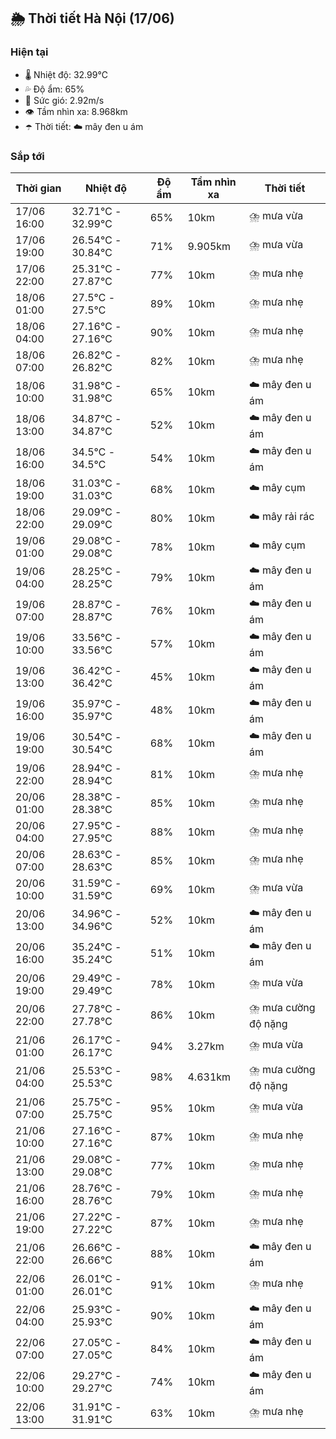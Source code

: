 ## 🌦️ Thời tiết Hà Nội (17/06)

### Hiện tại

- 🌡️ Nhiệt độ: 32.99℃
- 💦 Độ ẩm: 65%
- 💨 Sức gió: 2.92m/s
- 👁️ Tầm nhìn xa: 8.968km
- ☂️ Thời tiết: ☁️ mây đen u ám

### Sắp tới

| Thời gian | Nhiệt độ | Độ ẩm | Tầm nhìn xa | Thời tiết |
| --- | --- | --- | --- | --- |
| 17/06 16:00 | 32.71℃ - 32.99℃ | 65% | 10km | ⛈️ mưa vừa |
| 17/06 19:00 | 26.54℃ - 30.84℃ | 71% | 9.905km | ⛈️ mưa vừa |
| 17/06 22:00 | 25.31℃ - 27.87℃ | 77% | 10km | ⛈️ mưa nhẹ |
| 18/06 01:00 | 27.5℃ - 27.5℃ | 89% | 10km | ⛈️ mưa nhẹ |
| 18/06 04:00 | 27.16℃ - 27.16℃ | 90% | 10km | ⛈️ mưa nhẹ |
| 18/06 07:00 | 26.82℃ - 26.82℃ | 82% | 10km | ⛈️ mưa nhẹ |
| 18/06 10:00 | 31.98℃ - 31.98℃ | 65% | 10km | ☁️ mây đen u ám |
| 18/06 13:00 | 34.87℃ - 34.87℃ | 52% | 10km | ☁️ mây đen u ám |
| 18/06 16:00 | 34.5℃ - 34.5℃ | 54% | 10km | ☁️ mây đen u ám |
| 18/06 19:00 | 31.03℃ - 31.03℃ | 68% | 10km | ☁️ mây cụm |
| 18/06 22:00 | 29.09℃ - 29.09℃ | 80% | 10km | ☁️ mây rải rác |
| 19/06 01:00 | 29.08℃ - 29.08℃ | 78% | 10km | ☁️ mây cụm |
| 19/06 04:00 | 28.25℃ - 28.25℃ | 79% | 10km | ☁️ mây đen u ám |
| 19/06 07:00 | 28.87℃ - 28.87℃ | 76% | 10km | ☁️ mây đen u ám |
| 19/06 10:00 | 33.56℃ - 33.56℃ | 57% | 10km | ☁️ mây đen u ám |
| 19/06 13:00 | 36.42℃ - 36.42℃ | 45% | 10km | ☁️ mây đen u ám |
| 19/06 16:00 | 35.97℃ - 35.97℃ | 48% | 10km | ☁️ mây đen u ám |
| 19/06 19:00 | 30.54℃ - 30.54℃ | 68% | 10km | ☁️ mây đen u ám |
| 19/06 22:00 | 28.94℃ - 28.94℃ | 81% | 10km | ⛈️ mưa nhẹ |
| 20/06 01:00 | 28.38℃ - 28.38℃ | 85% | 10km | ⛈️ mưa nhẹ |
| 20/06 04:00 | 27.95℃ - 27.95℃ | 88% | 10km | ⛈️ mưa nhẹ |
| 20/06 07:00 | 28.63℃ - 28.63℃ | 85% | 10km | ⛈️ mưa nhẹ |
| 20/06 10:00 | 31.59℃ - 31.59℃ | 69% | 10km | ⛈️ mưa vừa |
| 20/06 13:00 | 34.96℃ - 34.96℃ | 52% | 10km | ☁️ mây đen u ám |
| 20/06 16:00 | 35.24℃ - 35.24℃ | 51% | 10km | ☁️ mây đen u ám |
| 20/06 19:00 | 29.49℃ - 29.49℃ | 78% | 10km | ⛈️ mưa vừa |
| 20/06 22:00 | 27.78℃ - 27.78℃ | 86% | 10km | ⛈️ mưa cường độ nặng |
| 21/06 01:00 | 26.17℃ - 26.17℃ | 94% | 3.27km | ⛈️ mưa vừa |
| 21/06 04:00 | 25.53℃ - 25.53℃ | 98% | 4.631km | ⛈️ mưa cường độ nặng |
| 21/06 07:00 | 25.75℃ - 25.75℃ | 95% | 10km | ⛈️ mưa vừa |
| 21/06 10:00 | 27.16℃ - 27.16℃ | 87% | 10km | ⛈️ mưa nhẹ |
| 21/06 13:00 | 29.08℃ - 29.08℃ | 77% | 10km | ⛈️ mưa nhẹ |
| 21/06 16:00 | 28.76℃ - 28.76℃ | 79% | 10km | ⛈️ mưa nhẹ |
| 21/06 19:00 | 27.22℃ - 27.22℃ | 87% | 10km | ⛈️ mưa nhẹ |
| 21/06 22:00 | 26.66℃ - 26.66℃ | 88% | 10km | ☁️ mây đen u ám |
| 22/06 01:00 | 26.01℃ - 26.01℃ | 91% | 10km | ⛈️ mưa nhẹ |
| 22/06 04:00 | 25.93℃ - 25.93℃ | 90% | 10km | ☁️ mây đen u ám |
| 22/06 07:00 | 27.05℃ - 27.05℃ | 84% | 10km | ☁️ mây đen u ám |
| 22/06 10:00 | 29.27℃ - 29.27℃ | 74% | 10km | ☁️ mây đen u ám |
| 22/06 13:00 | 31.91℃ - 31.91℃ | 63% | 10km | ⛈️ mưa nhẹ |
